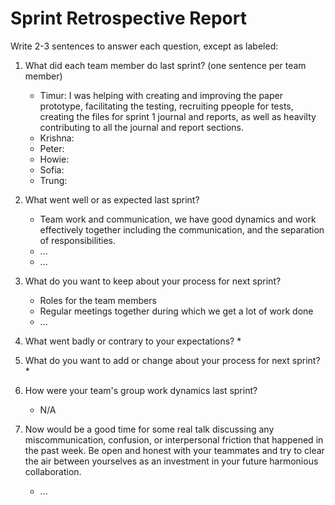 
# Sprint Retrospective Report


Write 2-3 sentences to answer each question, except as labeled:

1. What did each team member do last sprint? (one sentence per team member)
    * Timur: I was helping with creating and improving the paper prototype, facilitating the testing, recruiting ppeople for tests, creating the files for sprint 1 journal and reports, as well as heavilty contributing to all the journal and report sections.
    * Krishna:
    * Peter:
    * Howie:
    * Sofia:
    * Trung:
2. What went well or as expected last sprint?
    * Team work and communication, we have good dynamics and work effectively together including the communication, and the separation of responsibilities.
    * ...
    * ...
3. What do you want to keep about your process for next sprint?
    * Roles for the team members
    * Regular meetings together during which we get a lot of work done
    * ...

4. What went badly or contrary to your expectations?
    * 
5. What do you want to add or change about your process for next sprint?
    * 
6. How were your team's group work dynamics last sprint?
    * N/A
7. Now would be a good time for some real talk discussing any miscommunication, confusion, or interpersonal friction that happened in the past week. Be open and honest with your teammates and try to clear the air between yourselves as an investment in your future harmonious collaboration.
    * ...

